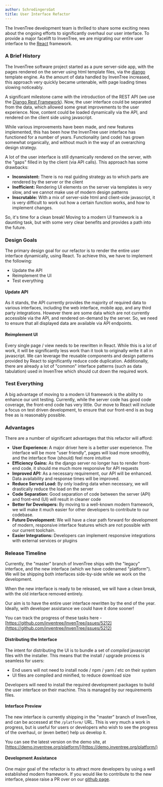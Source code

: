 ```yaml
---
author: SchrodingersGat
title: User Interface Refactor
---
```


The InvenTree development team is thrilled to share some exciting news about the ongoing efforts to significantly overhaul our user interface. To provide a major facelift to InvenTree, we are migrating our entire user interface to the [React](https://react.dev/) framework.

### A Brief History

The InvenTree software project started as a pure server-side app, with the pages rendered on the server using html template files, via the [django](https://www.djangoproject.com/) template engine. As the amount of data handled by InvenTree increased, this approach very quickly became untenable, with page loading times slowing noticeably.

A significant milestone came with the introduction of the REST API (we use the [Django Rest Framework](https://www.django-rest-framework.org/)). Now, the user interface could be separated from the data, which allowed some great improvements to the user experience. Now, content could be loaded dynamically via the API, and rendered on the client side using javascript. 

While various improvements have been made, and new features implemented, this has been how the InvenTree user interface has functioned for a number of years. Functionality (and code) has grown somewhat organically, and without much in the way of an overarching design strategy.

A lot of the user interface is still dynamically rendered on the server, with the "gaps" filled in by the client (via API calls). This approach has some drawbacks:

- **Inconsistent:** There is no real guiding strategy as to which parts are rendered by the server or the client
- **Inefficient:** Rendering UI elements on the server via templates is very slow, and we cannot make use of modern design patterns
- **Inscrutable:** With a mix of server-side html and client-side javascript, it is very difficult to work out how a certain function works, and how to implement changes.

So, it's time for a clean break! Moving to a modern UI framework is a daunting task, but with some very clear benefits and provides a path into the future.

### Design Goals

The primary design goal for our refactor is to render the entire user interface dynamically, using React. To achieve this, we have to implement the following:

- Update the API
- Reimplement the UI
- Test everything

#### Update API

As it stands, the API currently provides the majority of required data to various interfaces, including the web interface, mobile app, and any third party integrations. However there are some data which are not currently accessible via the API, and rendered on-demand by the server. So, we need to ensure that all displayed data are available via API endpoints.

#### Reimplement UI

Every single page / view needs to be rewritten in React. While this is a lot of work, it will be significantly less work than it took to originally write it all in javascript. We can leverage the reusable components and design patterns provided by React to significantly reduce code duplication. Additionally, there are already a lot of "common" interface patterns (such as data tabulation) used in InvenTree which should cut down the required work.

### Test Everything

A big advantage of moving to a modern UI framework is the ability to enhance our unit testing. Currently, while the server code has good code coverage, the front-end code has very little. Our move to React will include a focus on test driven development, to ensure that our front-end is as bug free as is reasonably possible.

### Advantages

There are a number of significant advantages that this refactor will afford:

- **User Experience:** A major driver here is a better user experience. The interface will be more "user friendly", pages will load more smoothly, and the interface flow (should) feel more intuitive
- **Efficiency Gains:** As the django server no longer has to render front-end code, it should me much more responsive for API requests
- **Improved API:** As a necessary requirement, our API will be enhanced. Data availability and response times will be improved.
- **Reduce Served Load:** By only loading data when necessary, we will drastically reduce the load on the server
- **Code Separation:** Good separation of code between the server (API) and front-end (UI) will result in cleaner code
- **Better for Developers:** By moving to a well-known modern framework, we will make it much easier for other developers to contribute to our codebase.
- **Future Development:** We will have a clear path forward for development of modern, responsive interface features which are not possible with our current toolchain.
- **Easier Integrations:** Developers can implement responsive integrations with external services or plugins

### Release Timeline

Currently, the "master" branch of InvenTree ships with the "legacy" interface, and the new interface (which we have codenamed "platform"). We will be shipping both interfaces side-by-side while we work on the development.

When the new interface is ready to be released, we will have a clean break, with the old interface removed entirely. 

Our aim is to have the entire user interface rewritten by the end of the year. Ideally, with developer assistance we could have it done sooner!

You can track the progress of these tasks here - [https://github.com/inventree/InvenTree/issues/5212](https://github.com/inventree/InvenTree/issues/5212)

#### Distributing the Interface

The intent for distributing the UI is to bundle a set of *compiled* javascript files with the installer. This means that the install / upgrade process is seamless for users:

- End users will not need to install node / npm / yarn / etc on their system
- UI files are compiled and minified, to reduce download size

Developers will need to install the required development packages to build the user interface on their machine. This is managed by our requirements files.

#### Interface Preview

The new interface is currently shipping in the "master" branch of InvenTree, and can be accessed at the `/platform/` URL. This is very much a work in progress, but is useful for users or developers who wish to see the progress of the overhaul, or (even better) help us develop it.

You can see the latest version on the demo site, at [https://demo.inventree.org/platform/](https://demo.inventree.org/platform/)

#### Development Assistance

One major goal of the refactor is to attract more developers by using a well established modern framework. If you would like to contribute to the new interface, please raise a PR over on our [github page](https://github.com/inventree/inventree).
